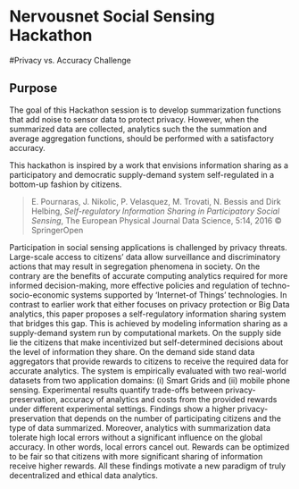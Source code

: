 # Nervousnet Social Sensing Hackathon 
#Privacy vs. Accuracy Challenge

Purpose
---

The goal of this Hackathon session is to develop summarization functions that add noise to sensor data to protect privacy. However, when the summarized data are collected, analytics such the the summation and average aggregation functions, should be performed with a satisfactory accuracy. 

This hackathon is inspired by a work that envisions information sharing as a participatory and democratic supply-demand system self-regulated in a bottom-up fashion by citizens. 


>E. Pournaras, J. Nikolic, P. Velasquez, M. Trovati, N. Bessis and Dirk Helbing, _Self-regulatory Information Sharing in Participatory Social Sensing_, The European Physical Journal Data Science, 5:14, 2016 © SpringerOpen


Participation in social sensing applications is challenged by privacy threats. Large-scale access to citizens’ data allow surveillance and discriminatory actions that may result in segregation phenomena in society. On the contrary are the benefits of accurate computing analytics required for more informed decision-making, more effective policies and regulation of techno-socio-economic systems supported by ‘Internet-of Things’ technologies. In contrast to earlier work that either focuses on privacy protection or Big Data analytics, this paper proposes a self-regulatory information sharing system that bridges this gap. This is achieved by modeling information sharing as a supply-demand system run by computational markets. On the supply side lie the citizens that make incentivized but self-determined decisions about the level of information they share. On the demand side stand data aggregators that provide rewards to citizens to receive the required data for accurate analytics. The system is empirically evaluated with two real-world datasets from two application domains: (i) Smart Grids and (ii) mobile phone sensing. Experimental results quantify trade-offs between privacy-preservation, accuracy of analytics and costs from the provided rewards under different experimental settings. Findings show a higher privacy-preservation that depends on the number of participating citizens and the type of data summarized. Moreover, analytics with summarization data tolerate high local errors without a significant influence on the global accuracy. In other words, local errors cancel out. Rewards can be optimized to be fair so that citizens with more significant sharing of information receive higher rewards. All these findings motivate a new paradigm of truly decentralized and ethical data analytics.
